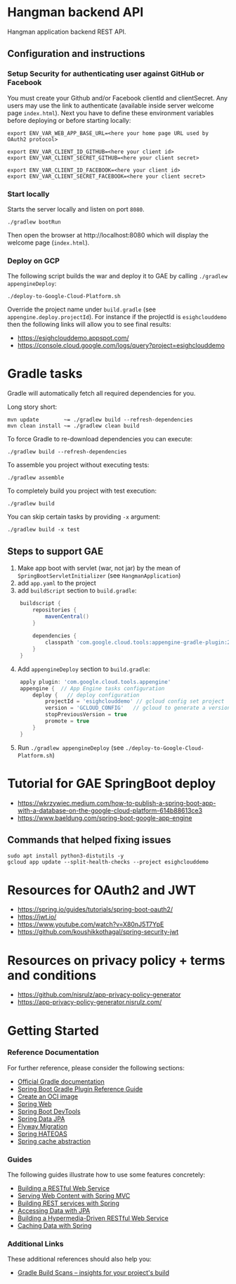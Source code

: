 # Hangman backend API

Hangman application backend REST API.

## Configuration and instructions

### Setup Security for authenticating user against GitHub or Facebook

You must create your Github and/or Facebook clientId and clientSecret. Any users may use the link to authenticate (available inside server welcome page `index.html`).
Next you have to define these environment variables before deploying or before starting locally:

    export ENV_VAR_WEB_APP_BASE_URL=<here your home page URL used by OAuth2 protocol>

    export ENV_VAR_CLIENT_ID_GITHUB=<here your client id>
    export ENV_VAR_CLIENT_SECRET_GITHUB=<here your client secret>

    export ENV_VAR_CLIENT_ID_FACEBOOK=<here your client id>
    export ENV_VAR_CLIENT_SECRET_FACEBOOK=<here your client secret>

### Start locally

Starts the server locally and listen on port `8080`. 

    ./gradlew bootRun

Then open the browser at http://localhost:8080 which will display the welcome page (`index.html`).

### Deploy on GCP

The following script builds the war and deploy it to GAE by calling `./gradlew appengineDeploy`:

    ./deploy-to-Google-Cloud-Platform.sh

Override the project name under `build.gradle` (see `appengine.deploy.projectId`). For instance if the projectId is `esighclouddemo` then the following links
will allow you to see final results:

* https://esighclouddemo.appspot.com/
* https://console.cloud.google.com/logs/query?project=esighclouddemo

# Gradle tasks

Gradle will automatically fetch all required dependencies for you.

Long story short:

    mvn update        ~= ./gradlew build --refresh-dependencies
    mvn clean install ~= ./gradlew clean build

To force Gradle to re-download dependencies you can execute:

    ./gradlew build --refresh-dependencies

To assemble you project without executing tests:

    ./gradlew assemble

To completely build you project with test execution:

    ./gradlew build

You can skip certain tasks by providing `-x` argument:

    ./gradlew build -x test


## Steps to support GAE

1. Make app boot with servlet (war, not jar) by the mean of `SpringBootServletInitializer` (see `HangmanApplication`)
2. add `app.yaml` to the project
3. add `buildScript` section to `build.gradle`:
```groovy
    buildscript {
        repositories {
            mavenCentral()
        }
    
        dependencies {
            classpath 'com.google.cloud.tools:appengine-gradle-plugin:2.2.0'
        }
    }
```
4. Add `appengineDeploy` section to `build.gradle`:
```groovy
    apply plugin: 'com.google.cloud.tools.appengine'
    appengine {  // App Engine tasks configuration
        deploy {   // deploy configuration
            projectId = 'esighclouddemo' // gcloud config set project
            version = 'GCLOUD_CONFIG'   // gcloud to generate a version
            stopPreviousVersion = true
            promote = true
        }
    }
```
5. Run `./gradlew appengineDeploy` (see `./deploy-to-Google-Cloud-Platform.sh`)

# Tutorial for GAE SpringBoot deploy

* https://wkrzywiec.medium.com/how-to-publish-a-spring-boot-app-with-a-database-on-the-google-cloud-platform-614b88613ce3
* https://www.baeldung.com/spring-boot-google-app-engine

## Commands that helped fixing issues

    sudo apt install python3-distutils -y
    gcloud app update --split-health-checks --project esighclouddemo

# Resources for OAuth2 and JWT

* https://spring.io/guides/tutorials/spring-boot-oauth2/
* https://jwt.io/
* https://www.youtube.com/watch?v=X80nJ5T7YpE
* https://github.com/koushikkothagal/spring-security-jwt

# Resources on privacy policy + terms and conditions

* https://github.com/nisrulz/app-privacy-policy-generator
* https://app-privacy-policy-generator.nisrulz.com/

# Getting Started

### Reference Documentation
For further reference, please consider the following sections:

* [Official Gradle documentation](https://docs.gradle.org)
* [Spring Boot Gradle Plugin Reference Guide](https://docs.spring.io/spring-boot/docs/2.4.3/gradle-plugin/reference/html/)
* [Create an OCI image](https://docs.spring.io/spring-boot/docs/2.4.3/gradle-plugin/reference/html/#build-image)
* [Spring Web](https://docs.spring.io/spring-boot/docs/2.4.3/reference/htmlsingle/#boot-features-developing-web-applications)
* [Spring Boot DevTools](https://docs.spring.io/spring-boot/docs/2.4.3/reference/htmlsingle/#using-boot-devtools)
* [Spring Data JPA](https://docs.spring.io/spring-boot/docs/2.4.3/reference/htmlsingle/#boot-features-jpa-and-spring-data)
* [Flyway Migration](https://docs.spring.io/spring-boot/docs/2.4.3/reference/htmlsingle/#howto-execute-flyway-database-migrations-on-startup)
* [Spring HATEOAS](https://docs.spring.io/spring-boot/docs/2.4.3/reference/htmlsingle/#boot-features-spring-hateoas)
* [Spring cache abstraction](https://docs.spring.io/spring-boot/docs/2.4.3/reference/htmlsingle/#boot-features-caching)

### Guides
The following guides illustrate how to use some features concretely:

* [Building a RESTful Web Service](https://spring.io/guides/gs/rest-service/)
* [Serving Web Content with Spring MVC](https://spring.io/guides/gs/serving-web-content/)
* [Building REST services with Spring](https://spring.io/guides/tutorials/bookmarks/)
* [Accessing Data with JPA](https://spring.io/guides/gs/accessing-data-jpa/)
* [Building a Hypermedia-Driven RESTful Web Service](https://spring.io/guides/gs/rest-hateoas/)
* [Caching Data with Spring](https://spring.io/guides/gs/caching/)

### Additional Links
These additional references should also help you:

* [Gradle Build Scans – insights for your project's build](https://scans.gradle.com#gradle)

